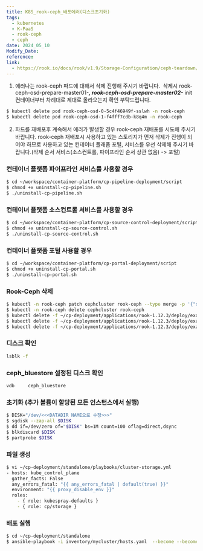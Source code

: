 ```yaml
---
title: K8S_rook-ceph_배포에러(디스크초기화)
tags:
  - kubernetes
  - K-PaaS
  - rook-ceph
  - ceph
date: 2024_05_10
Modify_Date: 
reference: 
link:
  - https://rook.io/docs/rook/v1.9/Storage-Configuration/ceph-teardown/?fbclid=IwZXh0bgNhZW0CMTAAAR1MwR7KdPVXFbqBLxvYnsx4kEH5Cz_h9etKIMeABGpcTrujWxH-7w3KUpM_aem_Aem4mNqbuopEEdpQNwcM-LJw2_gA1i3ULm4lkncpMfNuTZS1b_cQ7bpqiMmgeX-20otSl-V0jYIThbuQuvXXjLTn#cleaning-up-a-cluster
---
```

  

1) 에러나는 rook-ceph 파드에 대해서 삭제 진행해 주시기 바랍니다. 
삭제시 rook-ceph-osd-prepare-master01-*****, rook-ceph-osd-prepare-master02-***** init 컨테이너부터 차례대로 제대로 올라오는지 확인 부탁드립니다.

```bash
$ kubectl delete pod rook-ceph-osd-0-5c4f46949f-sslwh -n rook-ceph
$ kubectl delete pod rook-ceph-osd-1-f4fff7cdb-k8q4m -n rook-ceph
```

2) 파드를 재배포후 계속해서 에러가 발생할 경우 rook-ceph 재배포를 시도해 주시기 바랍니다. rook-ceph 재배포시 사용하고 있는 스토리지가 먼저 삭제가 진행이 되어야 하므로 사용하고 있는 컨테이너 플래폼 포털, 서비스를 우선 삭제해 주시기 바랍니다.(삭제 순서 서비스(소스컨트롤, 파이프라인 순서 상관 없음) -> 포털)

### 컨테이너 플랫폼 파이프라인 서비스를 사용할 경우
```bash
$ cd ~/workspace/container-platform/cp-pipeline-deployment/script
$ chmod +x uninstall-cp-pipeline.sh
$ ./uninstall-cp-pipeline.sh
```

### 컨테이너 플랫폼 소스컨트롤 서비스를 사용할 경우

```bash
$ cd ~/workspace/container-platform/cp-source-control-deployment/script
$ chmod +x uninstall-cp-source-control.sh
$ ./uninstall-cp-source-control.sh
```

### 컨테이너 플랫폼 포털 사용할 경우

```bash
$ cd ~/workspace/container-platform/cp-portal-deployment/script
$ chmod +x uninstall-cp-portal.sh
$ ./uninstall-cp-portal.sh

```

### Rook-Ceph 삭제

```bash
$ kubectl -n rook-ceph patch cephcluster rook-ceph --type merge -p '{"spec":{"cleanupPolicy":{"confirmation":"yes-really-destroy-data"}}}'
$ kubectl -n rook-ceph delete cephcluster rook-ceph
$ kubectl delete -f ~/cp-deployment/applications/rook-1.12.3/deploy/examples/operator.yaml
$ kubectl delete -f ~/cp-deployment/applications/rook-1.12.3/deploy/examples/common.yaml
$ kubectl delete -f ~/cp-deployment/applications/rook-1.12.3/deploy/examples/crds.yaml
```

### 디스크 확인

```bash
lsblk -f
```

### ceph_bluestore 설정된 디스크 확인

```bash
vdb     ceph_bluestore
```

### 초기화 (추가 볼륨이 할당된 모든 인스턴스에서 실행)

```bash
$ DISK="/dev/<<<DATADIR NAME으로 수정>>>"
$ sgdisk --zap-all $DISK
$ dd if=/dev/zero of="$DISK" bs=1M count=100 oflag=direct,dsync
$ blkdiscard $DISK
$ partprobe $DISK
```

### 파일 생성

```bash
$ vi ~/cp-deployment/standalone/playbooks/cluster-storage.yml
- hosts: kube_control_plane
  gather_facts: False
  any_errors_fatal: "{{ any_errors_fatal | default(true) }}"
  environment: "{{ proxy_disable_env }}"
  roles:
    - { role: kubespray-defaults }
    - { role: cp/storage }
```

### 배포 실행

```bash
$ cd ~/cp-deployment/standalone
$ ansible-playbook -i inventory/mycluster/hosts.yaml  --become --become-user=root playbooks/cluster-storage.yml
```


